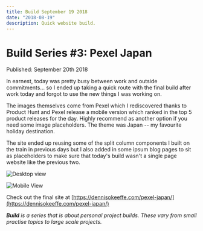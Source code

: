 ```yaml
---
title: Build September 19 2018
date: "2018-08-19"
description: Quick website build.
---
```


# Build Series #3: Pexel Japan

Published: September 20th 2018

In earnest, today was pretty busy between work and outside commitments... so I ended up taking a quick route with the final build after work today and forgot to use the new things I was working on.

The images themselves come from Pexel which I rediscovered thanks to Product Hunt and Pexel release a mobile version which ranked in the top 5 product releases for the day. Highly recommend as another option if you need some image placeholders. The theme was Japan -- my favourite holiday destination.

The site ended up reusing some of the split column components I built on the train in previous days but I also added in some ipsum blog pages to sit as placeholders to make sure that today's build wasn't a single page website like the previous two.

![Desktop view](https://res.cloudinary.com/gitgoodclub/image/upload/v1537360123/vuhlnnshafvcjaa9faqq.png "Desktop view")

![Mobile View](https://res.cloudinary.com/gitgoodclub/image/upload/v1537360115/ldav9ali7mibc7nkmyym.png "Mobile view")

Check out the final site at [https://dennisokeeffe.com/pexel-japan/](https://dennisokeeffe.com/pexel-japan/)

_**Build** is a series that is about personal project builds. These vary from small practise topics to large scale projects._
